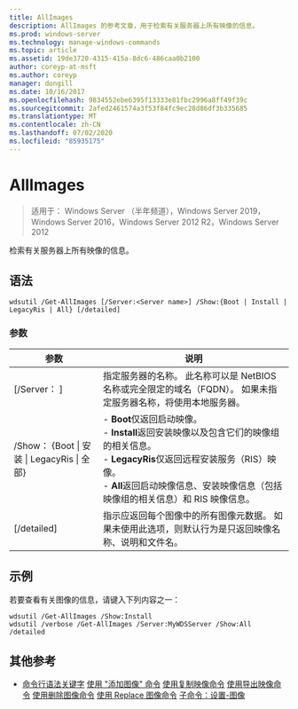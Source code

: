 ```yaml
---
title: AllImages
description: AllImages 的参考文章，用于检索有关服务器上所有映像的信息。
ms.prod: windows-server
ms.technology: manage-windows-commands
ms.topic: article
ms.assetid: 19de3720-4315-415a-8dc6-486caa0b2100
author: coreyp-at-msft
ms.author: coreyp
manager: dongill
ms.date: 10/16/2017
ms.openlocfilehash: 9834552ebe6395f13333e81fbc2996a8ff49f39c
ms.sourcegitcommit: 2afed2461574a3f53f84fc9ec28d86df3b335685
ms.translationtype: MT
ms.contentlocale: zh-CN
ms.lasthandoff: 07/02/2020
ms.locfileid: "85935175"
---
```

# <a name="get-allimages"></a>AllImages

> 适用于： Windows Server （半年频道），Windows Server 2019，Windows Server 2016，Windows Server 2012 R2，Windows Server 2012

检索有关服务器上所有映像的信息。

## <a name="syntax"></a>语法
```
wdsutil /Get-AllImages [/Server:<Server name>] /Show:{Boot | Install | LegacyRis | All} [/detailed]
```
### <a name="parameters"></a>参数
|参数|说明|
|-------|--------|
|[/Server： <Server name> ]|指定服务器的名称。 此名称可以是 NetBIOS 名称或完全限定的域名（FQDN）。 如果未指定服务器名称，将使用本地服务器。|
|/Show： {Boot &#124; 安装 &#124; LegacyRis &#124; 全部}|-   **Boot**仅返回启动映像。<br />-   **Install**返回安装映像以及包含它们的映像组的相关信息。<br />-   **LegacyRis**仅返回远程安装服务（RIS）映像。<br />-   **All**返回启动映像信息、安装映像信息（包括映像组的相关信息）和 RIS 映像信息。|
|[/detailed]|指示应返回每个图像中的所有图像元数据。 如果未使用此选项，则默认行为是只返回映像名称、说明和文件名。|
## <a name="examples"></a>示例
若要查看有关图像的信息，请键入下列内容之一：
```
wdsutil /Get-AllImages /Show:Install
wdsutil /verbose /Get-AllImages /Server:MyWDSServer /Show:All /detailed
```
## <a name="additional-references"></a>其他参考
- [命令行语法关键字](command-line-syntax-key.md) 
[使用 "添加图像" 命令](using-the-add-image-command.md) 
[使用复制映像命令](using-the-copy-image-command.md) 
[使用导出映像命令](using-the-export-image-command.md) 
[使用删除图像命令](using-the-remove-image-command.md) 
[使用 Replace 图像命令](using-the-replace-image-command.md) 
[子命令：设置-图像](subcommand-set-image.md)
